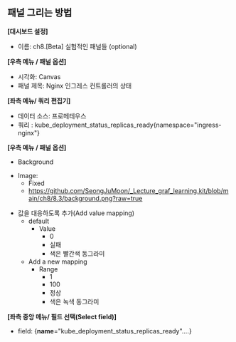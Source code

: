 ## 패널 그리는 방법

**[대시보드 설정]**
* 이름: ch8.[Beta] 실험적인 패널들 (optional)

**[우측 메뉴 / 패널 옵션]**
* 시각화: Canvas
* 패널 제목: Nginx 인그레스 컨트롤러의 상태 

**[좌측 메뉴/ 쿼리 편집기]**
* 데이터 소스: 프로메테우스
* 쿼리 : kube_deployment_status_replicas_ready{namespace="ingress-nginx"}

**[우측 메뉴 / 패널 옵션]**
* Background
 - Image:
   - Fixed 
   - https://github.com/SeongJuMoon/_Lecture_graf_learning.kit/blob/main/ch8/8.3/background.png?raw=true

* 값을 대응하도록 추가(Add value mapping)
  - default 
    - Value 
      - 0
      - 실패 
      - 색은 빨간색 동그라미 
  - Add a new mapping 
    - Range
      - 1
      - 100
      - 정상 
      - 색은 녹색 동그라미 

**[좌측 중앙 메뉴/ 필드 선택(Select field)]**
* field: {__name__="kube_deployment_status_replicas_ready"....}
